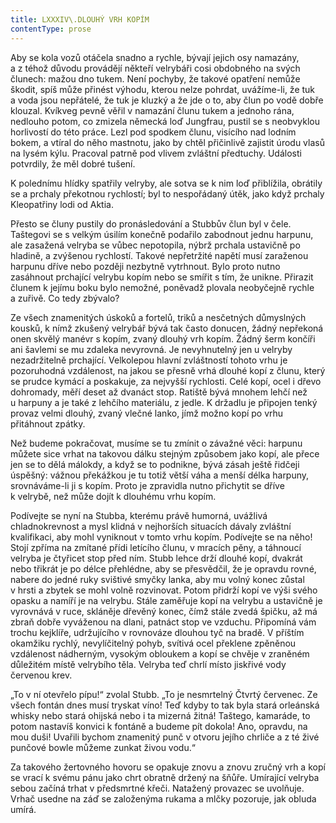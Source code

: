 ```yaml
---
title: LXXXIV\.DLOUHÝ VRH KOPÍM
contentType: prose
---
```


<section>

Aby se kola vozů otáčela snadno a rychle, bývají jejich osy namazány, a z téhož důvodu provádějí někteří velrybáři cosi obdobného na svých člunech: mažou dno tukem. Není pochyby, že takové opatření nemůže škodit, spíš může přinést výhodu, kterou nelze pohrdat, uvážíme-li, že tuk a voda jsou nepřátelé, že tuk je kluzký a že jde o to, aby člun po vodě dobře klouzal. Kvíkveg pevně věřil v namazání člunu tukem a jednoho rána, nedlouho potom, co zmizela německá loď Jungfrau, pustil se s neobvyklou horlivostí do této práce. Lezl pod spodkem člunu, visícího nad lodním bokem, a vtíral do něho mastnotu, jako by chtěl přičinlivě zajistit úrodu vlasů na lysém kýlu. Pracoval patrně pod vlivem zvláštní předtuchy. Události potvrdily, že měl dobré tušení.

K polednímu hlídky spatřily velryby, ale sotva se k nim loď přiblížila, obrátily se a prchaly překotnou rychlostí; byl to nespořádaný útěk, jako když prchaly Kleopatřiny lodi od Aktia.

Přesto se čluny pustily do pronásledování a Stubbův člun byl v čele. Taštegovi se s velkým úsilím konečně podařilo zabodnout jednu harpunu, ale zasažená velryba se vůbec nepotopila, nýbrž prchala ustavičně po hladině, a zvýšenou rychlostí. Takové nepřetržité napětí musí zaraženou harpunu dříve nebo později nezbytně vytrhnout. Bylo proto nutno zasáhnout prchající velrybu kopím nebo se smířit s tím, že unikne. Přirazit člunem k jejímu boku bylo nemožné, poněvadž plovala neobyčejně rychle a zuřivě. Co tedy zbývalo?

Ze všech znamenitých úskoků a fortelů, triků a nesčetných důmyslných kousků, k nímž zkušený velrybář bývá tak často donucen, žádný nepřekoná onen skvělý manévr s kopím, zvaný dlouhý vrh kopím. Žádný šerm končíři ani šavlemi se mu zdaleka nevyrovná. Je nevyhnutelný jen u velryby nezadržitelně prchající. Velkolepou hlavní zvláštností tohoto vrhu je pozoruhodná vzdálenost, na jakou se přesně vrhá dlouhé kopí z člunu, který se prudce kymácí a poskakuje, za nejvyšší rychlosti. Celé kopí, ocel i dřevo dohromady, měří deset až dvanáct stop. Ratiště bývá mnohem lehčí než u harpuny a je také z lehčího materiálu, z jedle. K držadlu je připojen tenký provaz velmi dlouhý, zvaný vlečné lanko, jímž možno kopí po vrhu přitáhnout zpátky.

Než budeme pokračovat, musíme se tu zmínit o závažné věci: harpunu můžete sice vrhat na takovou dálku stejným způsobem jako kopí, ale přece jen se to dělá málokdy, a když se to podnikne, bývá zásah ještě řidčeji úspěšný: vážnou překážkou je tu totiž větší váha a menší délka harpuny, srovnáváme-li ji s kopím. Proto je zpravidla nutno přichytit se dříve k velrybě, než může dojít k dlouhému vrhu kopím.

Podívejte se nyní na Stubba, kterému právě humorná, uvážlivá chladnokrevnost a mysl klidná v nejhorších situacích dávaly zvláštní kvalifikaci, aby mohl vyniknout v tomto vrhu kopím. Podívejte se na něho! Stojí zpříma na zmítané přídi letícího člunu, v mracích pěny, a táhnoucí velryba je čtyřicet stop před ním. Stubb lehce drží dlouhé kopí, dvakrát nebo třikrát je po délce přehlédne, aby se přesvědčil, že je opravdu rovné, nabere do jedné ruky svištivé smyčky lanka, aby mu volný konec zůstal v hrsti a zbytek se mohl volně rozvinovat. Potom přidrží kopí ve výši svého opasku a namíří je na velrybu. Stále zaměřuje kopí na velrybu a ustavičně je vyrovnává v ruce, skláněje dřevěný konec, čímž stále zvedá špičku, až má zbraň dobře vyváženou na dlani, patnáct stop ve vzduchu. Připomíná vám trochu kejklíře, udržujícího v rovnováze dlouhou tyč na bradě. V příštím okamžiku rychlý, nevylíčitelný pohyb, svítivá ocel překlene zpěněnou vzdálenost nádherným, vysokým obloukem a kopí se chvěje v zraněném důležitém místě velrybího těla. Velryba teď chrlí místo jiskřivé vody červenou krev.

„To v ní otevřelo pípu!“ zvolal Stubb. „To je nesmrtelný Čtvrtý červenec. Ze všech fontán dnes musí tryskat víno! Teď kdyby to tak byla stará orleánská whisky nebo stará ohijská nebo i ta mizerná žitná! Taštego, kamaráde, to potom nastavíš konvici k fontáně a budeme pít dokola! Ano, opravdu, na mou duši! Uvařili bychom znamenitý punč v otvoru jejího chrliče a z té živé punčové bowle můžeme zunkat živou vodu.“

Za takového žertovného hovoru se opakuje znovu a znovu zručný vrh a kopí se vrací k svému pánu jako chrt obratně držený na šňůře. Umírající velryba sebou začíná trhat v předsmrtné křeči. Natažený provazec se uvolňuje. Vrhač usedne na záď se založenýma rukama a mlčky pozoruje, jak obluda umírá.

</section>
